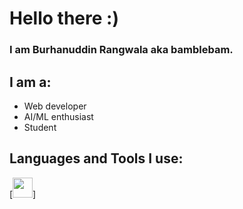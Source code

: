 # Hello there :)
### I am Burhanuddin Rangwala aka bamblebam.

## I am a:
- Web developer
- AI/ML enthusiast
- Student

## Languages and Tools I use:
[<img height="32" width="32" src="https://cdn.jsdelivr.net/npm/simple-icons@v3/icons/[Visual Studio Code].svg" />]
